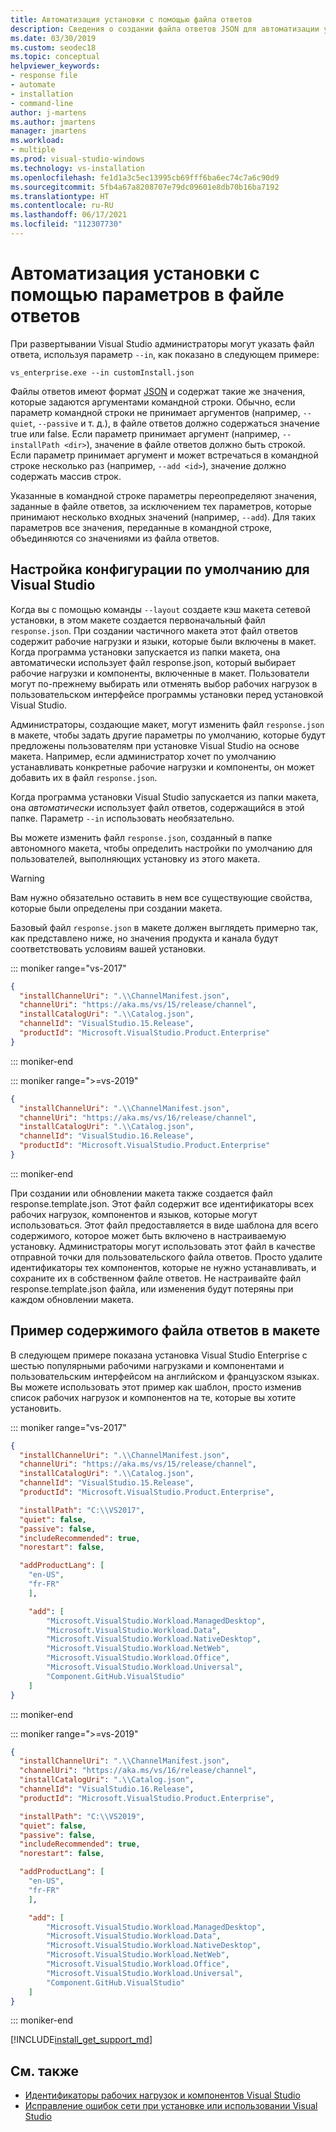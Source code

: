 ```yaml
---
title: Автоматизация установки с помощью файла ответов
description: Сведения о создании файла ответов JSON для автоматизации установки Visual Studio
ms.date: 03/30/2019
ms.custom: seodec18
ms.topic: conceptual
helpviewer_keywords:
- response file
- automate
- installation
- command-line
author: j-martens
ms.author: jmartens
manager: jmartens
ms.workload:
- multiple
ms.prod: visual-studio-windows
ms.technology: vs-installation
ms.openlocfilehash: fe1d1a3c5ec13995cb69fff6ba6ec74c7a6c90d9
ms.sourcegitcommit: 5fb4a67a8208707e79dc09601e8db70b16ba7192
ms.translationtype: HT
ms.contentlocale: ru-RU
ms.lasthandoff: 06/17/2021
ms.locfileid: "112307730"
---
```

# <a name="automate-installs-by-using-settings-in-a-response-file"></a>Автоматизация установки с помощью параметров в файле ответов

При развертывании Visual Studio администраторы могут указать файл ответа, используя параметр `--in`, как показано в следующем примере:

```shell
vs_enterprise.exe --in customInstall.json
```

Файлы ответов имеют формат [JSON](http://json-schema.org/) и содержат такие же значения, которые задаются аргументами командной строки.  Обычно, если параметр командной строки не принимает аргументов (например, `--quiet`, `--passive` и т. д.), в файле ответов должно содержаться значение true или false.  Если параметр принимает аргумент (например, `--installPath <dir>`), значение в файле ответов должно быть строкой.  Если параметр принимает аргумент и может встречаться в командной строке несколько раз (например, `--add <id>`), значение должно содержать массив строк.

Указанные в командной строке параметры переопределяют значения, заданные в файле ответов, за исключением тех параметров, которые принимают несколько входных значений (например, `--add`). Для таких параметров все значения, переданные в командной строке, объединяются со значениями из файла ответов.

## <a name="setting-a-default-configuration-for-visual-studio"></a>Настройка конфигурации по умолчанию для Visual Studio

Когда вы с помощью команды `--layout` создаете кэш макета сетевой установки, в этом макете создается первоначальный файл `response.json`. При создании частичного макета этот файл ответов содержит рабочие нагрузки и языки, которые были включены в макет.  Когда программа установки запускается из папки макета, она автоматически использует файл response.json, который выбирает рабочие нагрузки и компоненты, включенные в макет.  Пользователи могут по-прежнему выбирать или отменять выбор рабочих нагрузок в пользовательском интерфейсе программы установки перед установкой Visual Studio.

Администраторы, создающие макет, могут изменить файл `response.json` в макете, чтобы задать другие параметры по умолчанию, которые будут предложены пользователям при установке Visual Studio на основе макета.  Например, если администратор хочет по умолчанию устанавливать конкретные рабочие нагрузки и компоненты, он может добавить их в файл `response.json`.

Когда программа установки Visual Studio запускается из папки макета, она _автоматически_ использует файл ответов, содержащийся в этой папке.  Параметр `--in` использовать необязательно.

Вы можете изменить файл `response.json`, созданный в папке автономного макета, чтобы определить настройки по умолчанию для пользователей, выполняющих установку из этого макета.

> [!WARNING]
> Вам нужно обязательно оставить в нем все существующие свойства, которые были определены при создании макета.

Базовый файл `response.json` в макете должен выглядеть примерно так, как представлено ниже, но значения продукта и канала будут соответствовать условиям вашей установки.

::: moniker range="vs-2017"

```json
{
  "installChannelUri": ".\\ChannelManifest.json",
  "channelUri": "https://aka.ms/vs/15/release/channel",
  "installCatalogUri": ".\\Catalog.json",
  "channelId": "VisualStudio.15.Release",
  "productId": "Microsoft.VisualStudio.Product.Enterprise"
}
```

::: moniker-end

::: moniker range=">=vs-2019"

```json
{
  "installChannelUri": ".\\ChannelManifest.json",
  "channelUri": "https://aka.ms/vs/16/release/channel",
  "installCatalogUri": ".\\Catalog.json",
  "channelId": "VisualStudio.16.Release",
  "productId": "Microsoft.VisualStudio.Product.Enterprise"
}
```

::: moniker-end

При создании или обновлении макета также создается файл response.template.json.  Этот файл содержит все идентификаторы всех рабочих нагрузок, компонентов и языков, которые могут использоваться.  Этот файл предоставляется в виде шаблона для всего содержимого, которое может быть включено в настраиваемую установку.  Администраторы могут использовать этот файл в качестве отправной точки для пользовательского файла ответов.  Просто удалите идентификаторы тех компонентов, которые не нужно устанавливать, и сохраните их в собственном файле ответов.  Не настраивайте файл response.template.json файла, или изменения будут потеряны при каждом обновлении макета.

## <a name="example-layout-response-file-content"></a>Пример содержимого файла ответов в макете

В следующем примере показана установка Visual Studio Enterprise с шестью популярными рабочими нагрузками и компонентами и пользовательским интерфейсом на английском и французском языках. Вы можете использовать этот пример как шаблон, просто изменив список рабочих нагрузок и компонентов на те, которые вы хотите установить.

::: moniker range="vs-2017"

```json
{
  "installChannelUri": ".\\ChannelManifest.json",
  "channelUri": "https://aka.ms/vs/15/release/channel",
  "installCatalogUri": ".\\Catalog.json",
  "channelId": "VisualStudio.15.Release",
  "productId": "Microsoft.VisualStudio.Product.Enterprise",

  "installPath": "C:\\VS2017",
  "quiet": false,
  "passive": false,
  "includeRecommended": true,
  "norestart": false,

  "addProductLang": [
    "en-US",
    "fr-FR"
    ],

    "add": [
        "Microsoft.VisualStudio.Workload.ManagedDesktop",
        "Microsoft.VisualStudio.Workload.Data",
        "Microsoft.VisualStudio.Workload.NativeDesktop",
        "Microsoft.VisualStudio.Workload.NetWeb",
        "Microsoft.VisualStudio.Workload.Office",
        "Microsoft.VisualStudio.Workload.Universal",
        "Component.GitHub.VisualStudio"
    ]
}
```

::: moniker-end

::: moniker range=">=vs-2019"

```json
{
  "installChannelUri": ".\\ChannelManifest.json",
  "channelUri": "https://aka.ms/vs/16/release/channel",
  "installCatalogUri": ".\\Catalog.json",
  "channelId": "VisualStudio.16.Release",
  "productId": "Microsoft.VisualStudio.Product.Enterprise",

  "installPath": "C:\\VS2019",
  "quiet": false,
  "passive": false,
  "includeRecommended": true,
  "norestart": false,

  "addProductLang": [
    "en-US",
    "fr-FR"
    ],

    "add": [
        "Microsoft.VisualStudio.Workload.ManagedDesktop",
        "Microsoft.VisualStudio.Workload.Data",
        "Microsoft.VisualStudio.Workload.NativeDesktop",
        "Microsoft.VisualStudio.Workload.NetWeb",
        "Microsoft.VisualStudio.Workload.Office",
        "Microsoft.VisualStudio.Workload.Universal",
        "Component.GitHub.VisualStudio"
    ]
}
```

::: moniker-end

[!INCLUDE[install_get_support_md](includes/install_get_support_md.md)]

## <a name="see-also"></a>См. также

* [Идентификаторы рабочих нагрузок и компонентов Visual Studio](workload-and-component-ids.md)
* [Исправление ошибок сети при установке или использовании Visual Studio](troubleshooting-network-related-errors-in-visual-studio.md)
